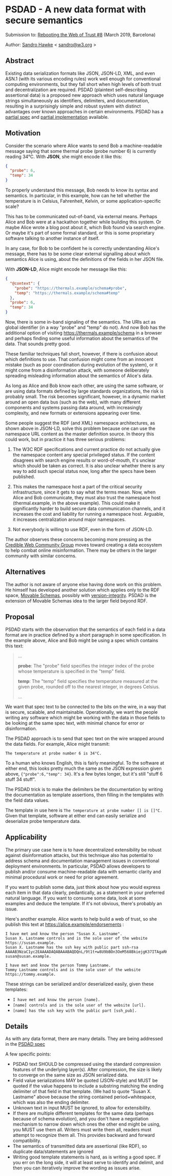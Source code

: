
# PSDAD - A new data format with secure semantics

Submission to: [Rebooting the Web of Trust #8](https://github.com/WebOfTrustInfo/rwot8-barcelona) (March 2019, Barcelona)

Author: [Sandro Hawke](https://www.w3.org/People/Sandro) < sandro@w3.org >

## Abstract

Existing data serialization formats like JSON, JSON-LD, XML, and even
ASN.1 (with its various encoding rules) work well enough for
conventional computing environments, but they fall short when high
levels of both trust and decentralization are required. PSDAD
(plaintext self-describing assertional data) is a proposed new
approach which uses natural language strings simultaneously as
identifiers, delimiters, and documentation, resulting in a
surprisingly simple and robust system with distinct advantages over
known approaches in certain environments.  PSDAD has a [partial
spec](https://sandhawke.github.io/psdad/spec.html) and [partial
implementation](https://github.com/sandhawke/psdad.js) available.

## Motivation

Consider the scenario where Alice wants to send Bob a machine-readable
message saying that some thermal probe (probe number 6) is currently
reading 34°C.  With **JSON**, she might encode it like this:

```json
{ 
  "probe": 6, 
  "temp": 34 
}
```

To properly understand this message, Bob needs to know its syntax and
semantics. In particular, in this example, how can he tell whether the
temperature is in Celsius, Fahrenheit, Kelvin, or some
application-specific scale?

This has to be communicated out-of-band, via external means.  Perhaps
Alice and Bob were at a hackathon together while building this system.
Or maybe Alice wrote a blog post about it, which Bob found via search
engine. Or maybe it's part of some formal standard, or this is some
proprietary software talking to another instance of itself.

In any case, for Bob to be confident he is correctly understanding
Alice's message, there has to be some clear external signalling about
which semantics Alice is using, about the definitions of the fields in
her JSON file.

With **JSON-LD**, Alice might encode her message like this:
```json
{
  "@context": {
    "probe": "https://thermals.example/schema#probe",
    "temp": "https://thermals.example/schema#temp"
  },
  "probe": 6, 
  "temp": 34 
}
```

Now, there is some in-band signaling of the semantics. The URIs act as
global identifier (in a way "probe" and "temp" do not). And now Bob
has the additional option of visiting https://thermals.example/schema
in a browser and perhaps finding some useful information about the
semantics of the data.  That sounds pretty good.

These familiar techniques fall short, however, if there is confusion
about which definitions to use. That confusion might come from an
innocent mistake (such as poor coordination during evolution of the
system), or it might come from a disinformation attack, with someone
deliberately spreading misleading information about the semantics of
Alice's data.

As long as Alice and Bob know each other, are using the same software,
or are using data formats defined by large standards organizations,
the risk is probably small.  The risk becomes significant, however, in
a dynamic market around an open data bus (such as the web), with many
different components and systems passing data around, with
increasingly complexity, and new formats or extensions appearing over
time.

Some people suggest the RDF (and XML) namespace architectures, as
shown above in JSON-LD, solve this problem because one can use the
namespace URL content as the master definition source. In theory this
could work, but in practice it has three serious problems:

1. The W3C RDF specifications and current practice do not actually
give the namespace content any special privileged status. If the
content disagrees with search engine results or word-of-mouth, it's
unclear which should be taken as correct. It is also unclear whether
there is any way to add such special status now, long after the specs
have been published.

2. This makes the namespace host a part of the critical security
infrastructure, since it gets to say what the terms mean. Now, when
Alice and Bob communicate, they must also trust the namespace host
(thermal.example, in the above example). This could make it
significantly harder to build secure data communication channels, and
it increases the cost and liability for running a namespace
host. Arguable, it increases centralization around major namespaces.

3. Not everybody is willing to use RDF, even in the form of JSON-LD.

The author observes these concerns becoming more pressing as the
[Credible Web Community Group](https://credweb.org) moves toward
creating a data ecosystem to help combat online misinformation. There
may be others in the larger community with similar concerns.

## Alternatives

The author is not aware of anyone else having done work on this
problem. He himself has developed another solution which applies only
to the RDF space, [Movable Schemas](https://sandhawke.github.io/mov/),
possibly with
[version-integrity](https://github.com/sandhawke/version-integrity). PSDAD
is the extension of Movable Schemas idea to the larger field beyond RDF.

## Proposal

PSDAD starts with the observation that the semantics of each field in
a data format are in practice defined by a short paragraph in some
specification. In the example above, Alice and Bob might be using a
spec which contains this text:

> ...
>
> **probe**: The "probe" field specifies the integer index of the probe whose temperature is specified in the "temp" field.
>
> **temp**: The "temp" field specifies the temperature measured at the given probe, rounded off to the nearest integer, in degrees Celsius.
>
> ...

We want that spec text to be connected to the bits on the wire, in a
way that is secure, scalable, and maintainable. Operationally, we want
the people writing any software which might be working with the data
in those fields to be looking at the same spec text, with minimal
chance for error or disinformation.

The PSDAD approach is to send that spec text on the wire wrapped
around the data fields.  For example, Alice might transmit:

```text
The temperature at probe number 6 is 34°C.
```

To a human who knows English, this is fairly meaningful.  To the
software at either end, this looks pretty much the same as the JSON
expression given above, `{"probe":6,"temp": 34}`.  It's a few bytes
longer, but it's still "stuff 6 stuff 34 stuff".

The PSDAD trick is to make the delimiters be the documentation by
writing the documentation as template assertions, then filling in the
templates with the field data values.

The template in use here is `The temperature at probe number [] is
[]°C.` Given that template, software at either end can easily
serialize and deserialize probe temperature data.

## Applicability

The primary use case here is to have decentralized extensibility be
robust against disinformation attacks, but this technique also has
potential to address schema and documentation management issues in
conventional deployment environments. In particular, PSDAD allows
developers to publish and/or consume machine-readable data with semantic
clarity and minimal procedural work or need for prior agreement.

If you want to publish some data, just think about how you would
express each item in that data clearly, pedantically, as a statement
in your preferred natural language.  If you want to consume some data,
look at some examples and deduce the template.  If it's not obvious,
there's probably an issue.

Here's another example.  Alice wants to help build a web of trust, so
she publish this text at https://alice.example/endorsements :

```text
I have met and know the person "Susan X. Lastname".
Susan X. Lastname controls and is the sole user of the website https://susan.example.
Susan X. Lastname has the ssh key with public part ssh-rsa AAAAB3NzaC1yc2EAAAADAQABAAABAQDQnL/9t1t+w8U9bBOn3OeM568BkiejgK37ITAgaRHyGw0+vYCqinMKeswzv0YFar8n9M+Rwi78Evk72RuOlQldcw5cmVfrgwey3U7k/0cJE5ecnO2CEBU4zqfBiKlGnlRsjQ1UcsY2e396ScBGrzm02UYBmtRa09fA+vbSxN4O6nHVDdR1cscbOa3TXhfPpp009LdDzUIt5AgiwXPdBYOBBrvRnzULhGMWiTy8HEXpueRpBOa90Q7yEhL/zZluZQo8tMRUYkk6EwTvJUmz3TjrYKI5DO5p5q1mPR1/wMjVRUEwYG7HET6PgQuJj4aQiIrPQZbVftd+AVOjJyvenkW9 susan@susan.example.

I have met and know the person Tommy Lastname.
Tommy Lastname controls and is the sole user of the website https://tommy.example.
```

These strings can be serialized and/or deserialized easily, given these templates:
* `I have met and know the person [name].`
* `[name] controls and is the sole user of the website [url].`
* `[name] has the ssh key with the public part [ssh_pub].`

## Details

As with any data format, there are many details.  They are being
addressed in the [PSDAD
spec](https://sandhawke.github.io/psdad/spec.html)

A few specific points:

* PSDAD text SHOULD be compressed using the standard compression features of the underlying layer(s). After compression, the size is likely to converge on the same size as JSON serialized data.
* Field value serializations MAY be quoted (JSON-style) and MUST be quoted if the value happens to include a substring matching the ending delimiter of that field in that template.  (We had to quote "Susan X. Lastname" above because the string contained period+whitespace, which was also the ending delimiter.
* Unknown text in input MUST be ignored, to allow for extensibility.
* If there are multiple different templates for the same data (perhaps because of schema evolution), and you don't have a negotiation mechanism to narrow down which ones the other end might be using, you MUST use them all.  Writers must write them all, readers must attempt to recognize them all. This provides backward and forward compatibility.
* The semantics of transmitted data are assertional (like RDF), so duplicate data/statements are ignored
* Writing good template statements is hard, as is writing a good spec. If you err on the long side, it will at least serve to identify and delimit, and then you can iteratively improve the wording as issues arise.

